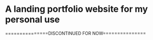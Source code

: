 <h1>A landing portfolio website for my personal use </h1>
<p>===============DISCONTINUED FOR NOW===============</p>
